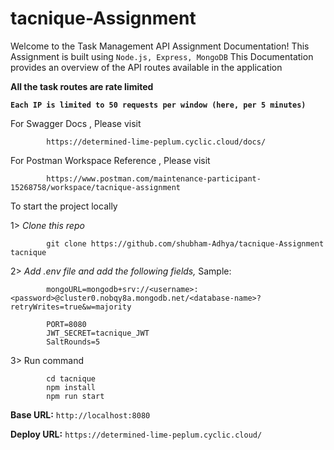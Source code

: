 # tacnique-Assignment

Welcome to the Task Management API Assignment Documentation! This Assignment is built using 
`Node.js, Express, MongoDB`
This Documentation provides an overview of the API routes available in the application 

**All the task routes are rate limited**

**`Each IP is limited to 50 requests per window (here, per 5 minutes)`**

For Swagger Docs , Please visit

            https://determined-lime-peplum.cyclic.cloud/docs/

For Postman Workspace Reference , Please visit

            https://www.postman.com/maintenance-participant-15268758/workspace/tacnique-assignment
            
To start the project locally 

1> *Clone this repo* 

            git clone https://github.com/shubham-Adhya/tacnique-Assignment tacnique
            
2> *Add .env file and add the following fields,*
    Sample:

            mongoURL=mongodb+srv://<username>:<password>@cluster0.nobqy8a.mongodb.net/<database-name>?retryWrites=true&w=majority

            PORT=8080
            JWT_SECRET=tacnique_JWT
            SaltRounds=5
            
3> Run command

            cd tacnique
            npm install
            npm run start
            
**Base URL:** `http://localhost:8080`

**Deploy URL:** `https://determined-lime-peplum.cyclic.cloud/`
